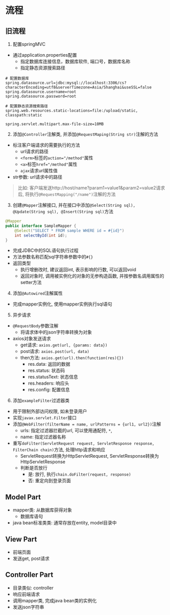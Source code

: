 # 流程

## 旧流程

1. 配置springMVC

- 通过application.properties配置
  - 指定数据库连接信息，数据库软件, 端口号，数据库名称
  - 指定静态资源搜索路径

```
# 配置数据库
spring.datasource.url=jdbc:mysql://localhost:3306/cs?characterEncoding=utf8&serverTimezone=Asia/Shanghai&useSSL=false
spring.datasource.username=root
spring.datasource.password=root

# 配置静态资源搜索路径
spring.web.resources.static-locations=file:/upload/static, classpath:static

spring.servlet.multipart.max-file-size=10MB
```
2. 添加`@Controller`注解类, 并添加`@RequestMaping(String str)`注解的方法

- 标注客户端请求的需要执行的方法
  - url请求的路径
  - `<form>`标签的`action="/method"`属性
  - `<a>`标签`href="/method"`属性
  - `ajax`请求url属性值
- str参数: url请求中的路径

> 比如: 客户端发送http://host/name?param1=value1&param2=value2请求后, 将执行`@RequestMapping("/name")`注解的方法

3. 创建`@Mapper`注解接口, 并在接口中添加`@Select(String sql), @Update(String sql), @Insert(String sql)`方法

```java
@Mapper
public interface SampleMapper {
    @Select("SELECT * FROM sample WHERE id = #{id}")
    int selectById(int id);
}
```

- 完成JDBC中的SQL语句执行过程
- 方法参数名称匹配sql字符串参数中的`#{}`
- 返回类型
  - 执行增删改时, 建议返回int, 表示影响的行数, 可以返回void
  - 返回对象时, 调用被实例化的对象的无参构造函数, 并按参数名调用属性的setter方法

4. 添加`@Autowired`注解属性

- 完成mapper实例化, 使用mapper实例执行sql语句

5. 异步请求

- `@RequestBody`参数注解
  - 将请求体中的json字符串转换为对象
- axios对象发送请求
  - get请求: `axios.get(url, {params: data})`
  - post请求: `axios.post(url, data)`
  - then方法: `axios.get(url).then(function(res){})`
    - res.data: 返回的数据
    - res.status: 状态码
    - res.statusText: 状态信息
    - res.headers: 响应头
    - res.config: 配置信息

6. 添加`exampleFilter`过滤器类

- 用于限制外部访问权限, 如未登录用户
- 实现`javax.servlet.Filter`接口
- 添加`@WebFilter(filterName = name, urlPatterns = {url1, url2})`注解
  - urls: 指定过滤器拦截的url, 可以使用通配符, `*`,
  - name: 指定过滤器名称
- 重写`doFilter(ServletRequest request, ServletResponse response, FilterChain chain)`方法, 处理http请求和响应
  - ServletRequest转换为HttpServletRequest, ServletResponse转换为HttpServletResponse
  - 判断是否放行
    - 是: 放行, 执行`chain.doFilter(request, response)`
    - 否: 重定向到登录页面

## Model Part

- mapper类: 从数据库获得对象
  - 数据库语句
- java bean标准类类: 通常存放在entity, model目录中

## View Part

- 前端页面
- 发送get, post请求

## Controller Part

- 目录类似: controller
- 响应前端请求
- 调用mapper类, 完成java bean类的实例化
- 发送json字符串
